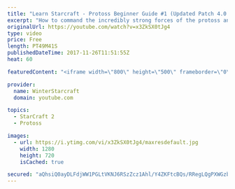 ```yaml
---
title: "Learn Starcraft - Protoss Beginner Guide #1 (Updated Patch 4.0 FREE TO PLAY)"
excerpt: "How to command the incredibly strong forces of the protoss and cover weaknesses against the other inferior races. Updated for patch 4.0! This guide is not intended for COMPLETELY new players, but those who have played several games/campaign missions and grasp the very basics."
originalUrl: https://youtube.com/watch?v=x3ZkSX0tJg4
type: video
price: Free
length: PT49M41S
publishedDateTime: 2017-11-26T11:51:55Z
heat: 60

featuredContent: "<iframe width=\"800\" height=\"500\" frameborder=\"0\" src=\"https://www.youtube.com/embed/x3ZkSX0tJg4\" allow=\"accelerometer; autoplay; encrypted-media; gyroscope; picture-in-picture\" allowfullscreen></iframe>"

provider:
  name: WinterStarcraft
  domain: youtube.com

topics:
  - StarCraft 2
  - Protoss

images:
  - url: https://i.ytimg.com/vi/x3ZkSX0tJg4/maxresdefault.jpg
    width: 1280
    height: 720
    isCached: true

secured: "aQhsiQ0ayDLFdjWW1PGLtVKNJ6RSzZcz1Ahl/Y4ZKFtcBQs/RRegLQgPXWGzb9+d5PZh/1zkxchMkUia3UR1lTE8OqyHwAyzeYC4Y93TAjVl+RplmpqNgpOAg1fIV3ay1PjJL9T2hsffS95DmXOP2saXWlwaAYRWO4UsO77ePbTRLoDyeDNIFB5tfPew5nX3HsZ8UisaugdclQYMlnDNMSjsct/uPoaDcbd7jNkQaF7/fJbMgTS/9bhNZOTpeFz3ZiWcz5rY0JFql9g8CWZ6Q2sE7zh8jB9wynyNgcrTNseBvYvo9MefiASFEeE+Pzdwsnq8PlhYsUqAhAGzebf57IEkdDn8bNKR0MxZNNHwLgJZFbk/Stpx30/Y5T1S2Ztbx577QwkS7eWDVjlj9IDL0otffuSOmNjUt0e5YvB9sP0pFIm+ZR4fSkbL2hJItDt3;g+KlFZzlgRGgkUOwtYdW2w=="
---
```


